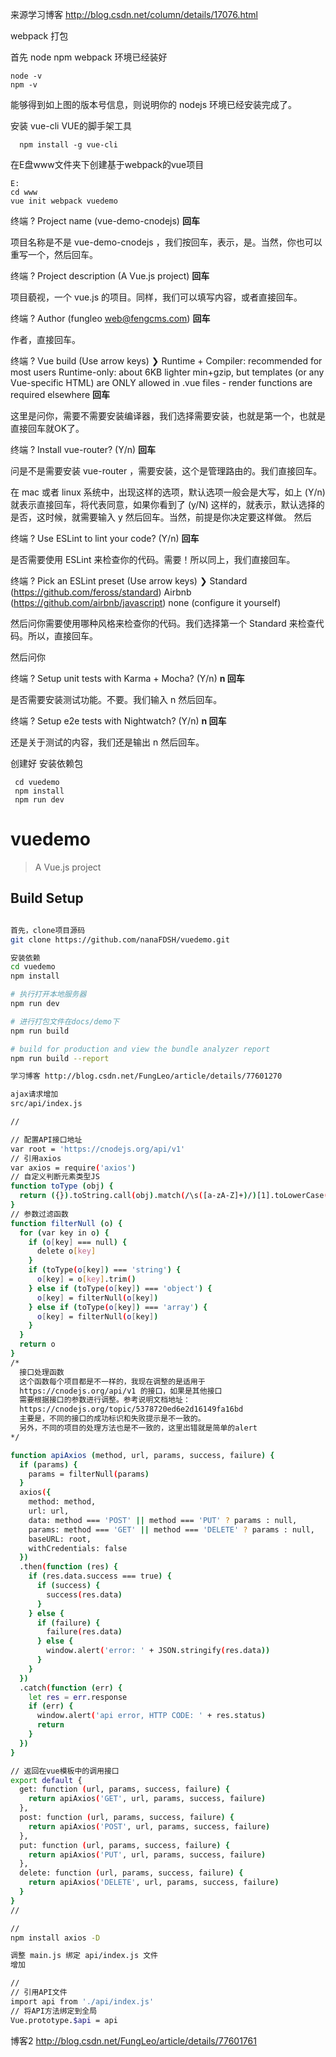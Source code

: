 来源学习博客 
http://blog.csdn.net/column/details/17076.html

webpack 打包

首先 node npm webpack 环境已经装好

    node -v
    npm -v

能够得到如上图的版本号信息，则说明你的 nodejs 环境已经安装完成了。

安装 vue-cli VUE的脚手架工具

      npm install -g vue-cli

在E盘www文件夹下创建基于webpack的vue项目

    E:
    cd www
    vue init webpack vuedemo 


终端 ? Project name (vue-demo-cnodejs)  **回车**

项目名称是不是 vue-demo-cnodejs ，我们按回车，表示，是。当然，你也可以重写一个，然后回车。

终端 ? Project description (A Vue.js project) **回车**

项目藐视，一个 vue.js 的项目。同样，我们可以填写内容，或者直接回车。

终端 ? Author (fungleo <web@fengcms.com>) **回车**

作者，直接回车。

终端 ? Vue build (Use arrow keys)
    ❯ Runtime + Compiler: recommended for most users
      Runtime-only: about 6KB lighter min+gzip, but templates (or any Vue-specific HTML) are ONLY allowed in .vue files -
    render functions are required elsewhere **回车**

这里是问你，需要不需要安装编译器，我们选择需要安装，也就是第一个，也就是直接回车就OK了。

终端 ? Install vue-router? (Y/n) **回车**

问是不是需要安装 vue-router ，需要安装，这个是管理路由的。我们直接回车。

在 mac 或者 linux 系统中，出现这样的选项，默认选项一般会是大写，如上 (Y/n) 就表示直接回车，将代表同意，如果你看到了 (y/N) 这样的，就表示，默认选择的是否，这时候，就需要输入 y 然后回车。当然，前提是你决定要这样做。
然后

终端 ? Use ESLint to lint your code? (Y/n) **回车**

是否需要使用 ESLint 来检查你的代码。需要！所以同上，我们直接回车。

终端 ? Pick an ESLint preset (Use arrow keys)
    ❯ Standard (https://github.com/feross/standard)
      Airbnb (https://github.com/airbnb/javascript)
      none (configure it yourself)

然后问你需要使用哪种风格来检查你的代码。我们选择第一个 Standard 来检查代码。所以，直接回车。

然后问你

终端 ? Setup unit tests with Karma + Mocha? (Y/n) **n 回车**

是否需要安装测试功能。不要。我们输入 n 然后回车。

终端 ? Setup e2e tests with Nightwatch? (Y/n)  **n 回车**

还是关于测试的内容，我们还是输出 n 然后回车。


   创建好 安装依赖包

     cd vuedemo
     npm install  
     npm run dev 
     
# vuedemo

> A Vue.js project

## Build Setup

``` bash

首先，clone项目源码
git clone https://github.com/nanaFDSH/vuedemo.git

安装依赖
cd vuedemo
npm install 

# 执行打开本地服务器
npm run dev

# 进行打包文件在docs/demo下
npm run build

# build for production and view the bundle analyzer report
npm run build --report

学习博客 http://blog.csdn.net/FungLeo/article/details/77601270

ajax请求增加
src/api/index.js 

//

// 配置API接口地址
var root = 'https://cnodejs.org/api/v1'
// 引用axios
var axios = require('axios')
// 自定义判断元素类型JS
function toType (obj) {
  return ({}).toString.call(obj).match(/\s([a-zA-Z]+)/)[1].toLowerCase()
}
// 参数过滤函数
function filterNull (o) {
  for (var key in o) {
    if (o[key] === null) {
      delete o[key]
    }
    if (toType(o[key]) === 'string') {
      o[key] = o[key].trim()
    } else if (toType(o[key]) === 'object') {
      o[key] = filterNull(o[key])
    } else if (toType(o[key]) === 'array') {
      o[key] = filterNull(o[key])
    }
  }
  return o
}
/*
  接口处理函数
  这个函数每个项目都是不一样的，我现在调整的是适用于
  https://cnodejs.org/api/v1 的接口，如果是其他接口
  需要根据接口的参数进行调整。参考说明文档地址：
  https://cnodejs.org/topic/5378720ed6e2d16149fa16bd
  主要是，不同的接口的成功标识和失败提示是不一致的。
  另外，不同的项目的处理方法也是不一致的，这里出错就是简单的alert
*/

function apiAxios (method, url, params, success, failure) {
  if (params) {
    params = filterNull(params)
  }
  axios({
    method: method,
    url: url,
    data: method === 'POST' || method === 'PUT' ? params : null,
    params: method === 'GET' || method === 'DELETE' ? params : null,
    baseURL: root,
    withCredentials: false
  })
  .then(function (res) {
    if (res.data.success === true) {
      if (success) {
        success(res.data)
      }
    } else {
      if (failure) {
        failure(res.data)
      } else {
        window.alert('error: ' + JSON.stringify(res.data))
      }
    }
  })
  .catch(function (err) {
    let res = err.response
    if (err) {
      window.alert('api error, HTTP CODE: ' + res.status)
      return
    }
  })
}

// 返回在vue模板中的调用接口
export default {
  get: function (url, params, success, failure) {
    return apiAxios('GET', url, params, success, failure)
  },
  post: function (url, params, success, failure) {
    return apiAxios('POST', url, params, success, failure)
  },
  put: function (url, params, success, failure) {
    return apiAxios('PUT', url, params, success, failure)
  },
  delete: function (url, params, success, failure) {
    return apiAxios('DELETE', url, params, success, failure)
  }
}
//

//
npm install axios -D

调整 main.js 绑定 api/index.js 文件
增加

//
// 引用API文件
import api from './api/index.js'
// 将API方法绑定到全局
Vue.prototype.$api = api

```

博客2 http://blog.csdn.net/FungLeo/article/details/77601761
